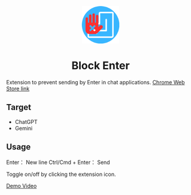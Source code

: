 <div align="center">
  <img src="assets/icon.png" alt="Block Enter" width="100px">
  <h1 style="color: hsl(, 100%, 50%);">Block Enter</h1>
</div>

Extension to prevent sending by Enter in chat applications.
[Chrome Web Store link](https://chrome.google.com/webstore/detail/block-enter/epcbggfjoekpdmenggjelljjegjdbpog)

## Target

- ChatGPT
- Gemini

## Usage

Enter： New line
Ctrl/Cmd + Enter： Send

Toggle on/off by clicking the extension icon.

[Demo Video](https://www.youtube.com/watch?v=qracBb9PGDk)
